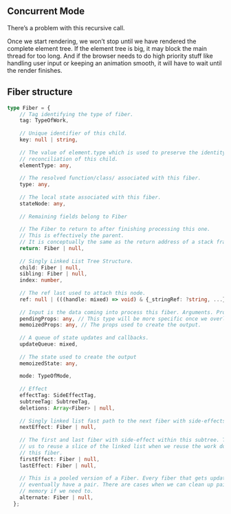 ## Concurrent Mode

There’s a problem with this recursive call.

Once we start rendering, we won’t stop until we have rendered the complete element tree. If the element tree is big, it may block the main thread for too long. And if the browser needs to do high priority stuff like handling user input or keeping an animation smooth, it will have to wait until the render finishes.

## Fiber structure

```typescript
type Fiber = {
    // Tag identifying the type of fiber.
    tag: TypeOfWork,
 
    // Unique identifier of this child.
    key: null | string,
 
    // The value of element.type which is used to preserve the identity during
    // reconciliation of this child.
    elementType: any,
 
    // The resolved function/class/ associated with this fiber.
    type: any,
 
    // The local state associated with this fiber.
    stateNode: any,
 
    // Remaining fields belong to Fiber
 
    // The Fiber to return to after finishing processing this one.
    // This is effectively the parent.
    // It is conceptually the same as the return address of a stack frame.
    return: Fiber | null,
 
    // Singly Linked List Tree Structure.
    child: Fiber | null,
    sibling: Fiber | null,
    index: number,
 
    // The ref last used to attach this node.
    ref: null | (((handle: mixed) => void) & {_stringRef: ?string, ...}) | RefObject,
 
    // Input is the data coming into process this fiber. Arguments. Props.
    pendingProps: any, // This type will be more specific once we overload the tag.
    memoizedProps: any, // The props used to create the output.
 
    // A queue of state updates and callbacks.
    updateQueue: mixed,
 
    // The state used to create the output
    memoizedState: any,
 
    mode: TypeOfMode,
 
    // Effect
    effectTag: SideEffectTag,
    subtreeTag: SubtreeTag,
    deletions: Array<Fiber> | null,
 
    // Singly linked list fast path to the next fiber with side-effects.
    nextEffect: Fiber | null,
 
    // The first and last fiber with side-effect within this subtree. This allows
    // us to reuse a slice of the linked list when we reuse the work done within
    // this fiber.
    firstEffect: Fiber | null,
    lastEffect: Fiber | null,
 
    // This is a pooled version of a Fiber. Every fiber that gets updated will
    // eventually have a pair. There are cases when we can clean up pairs to save
    // memory if we need to.
    alternate: Fiber | null,
  };
```

